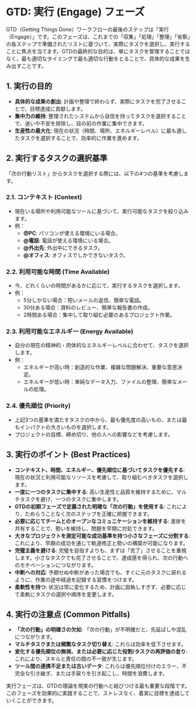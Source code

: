 # GTD: 実行 (Engage) フェーズ

GTD（Getting Things
Done）ワークフローの最後のステップは「実行（Engage）」です。このフェーズは、これまでの「収集」「処理」「整理」「省察」の各ステップで準備されたリストに基づいて、実際にタスクを選択し、実行することに焦点を当てます。GTDの最終的な目的は、単にタスクを管理することではなく、最も適切なタイミングで最も適切な行動をとることで、具体的な成果を生み出すことです。

## 1. 実行の目的

- **具体的な成果の創出**: 計画や整理で終わらず、実際にタスクを完了させることで、目標達成に貢献します。
- **集中力の維持**: 整理されたシステムから自信を持ってタスクを選択することで、迷いや不安を排除し、目の前の作業に集中できます。
- **生産性の最大化**: 現在の状況（時間、場所、エネルギーレベル）に最も適したタスクを選択することで、効率的に作業を進めます。

## 2. 実行するタスクの選択基準

「次の行動リスト」からタスクを選択する際には、以下の4つの基準を考慮します。

### 2.1. コンテキスト (Context)

- 現在いる場所や利用可能なツールに基づいて、実行可能なタスクを絞り込みます。
- 例：
  - **@PC**: パソコンが使える環境にいる場合。
  - **@電話**: 電話が使える環境にいる場合。
  - **@外出先**: 外出中にできるタスク。
  - **@オフィス**: オフィスでしかできないタスク。

### 2.2. 利用可能な時間 (Time Available)

- 今、どれくらいの時間があるかに応じて、実行するタスクを選択します。
- 例：
  - 5分しかない場合：短いメールの返信、簡単な電話。
  - 30分ある場合：資料のレビュー、簡単な報告書の作成。
  - 2時間ある場合：集中して取り組む必要のあるプロジェクト作業。

### 2.3. 利用可能なエネルギー (Energy Available)

- 自分の現在の精神的・肉体的なエネルギーレベルに合わせて、タスクを選択します。
- 例：
  - エネルギーが高い時：創造的な作業、複雑な問題解決、重要な意思決定。
  - エネルギーが低い時：単純なデータ入力、ファイルの整理、簡単なメールの処理。

### 2.4. 優先順位 (Priority)

- 上記3つの基準を満たすタスクの中から、最も優先度の高いもの、または最もインパクトの大きいものを選択します。
- プロジェクトの目標、締め切り、他の人への影響などを考慮します。

## 3. 実行のポイント (Best Practices)

- **コンテキスト、時間、エネルギー、優先順位に基づいてタスクを優先する**: 現在の状況と利用可能なリソースを考慮して、取り組むべきタスクを選択します。
- **一度に一つのタスクに集中する**: 高い生産性と品質を維持するために、マルチタスクを避け、一つのタスクに集中します。
- **GTDの初期フェーズで定義された明確な「次の行動」を使用する**: これにより、ためらうことなく次のステップを正確に把握できます。
- **必要に応じてチームとのオープンなコミュニケーションを維持する**: 進捗を共有することで、勢いを維持し、問題を早期に対処できます。
- **大きなプロジェクトを測定可能な成功基準を持つ小さなフェーズに分割する**: これにより、早期の成功を通じて軌道修正と勢いの構築が可能になります。
- **完璧主義を避ける**: 完璧を目指すよりも、まずは「完了」させることを重視します。小さなタスクでも完了させることで、達成感を得られ、次の行動へのモチベーションにつながります。
- **中断への対応**: 予期せぬ中断があった場合でも、すぐに元のタスクに戻れるように、作業の途中経過を記録する習慣をつけます。
- **柔軟性を持つ**: 状況は常に変化するため、計画に固執しすぎず、必要に応じて柔軟にタスクの選択や順序を変更します。

## 4. 実行の注意点 (Common Pitfalls)

- **「次の行動」の明確さの欠如**: 「次の行動」が不明確だと、先延ばしや混乱につながります。
- **マルチタスクまたは頻繁なタスク切り替え**: これらは効率を低下させます。
- **変化する優先順位の無視、または必要に応じた役割/タスクの再評価の怠り**: これにより、スキルと責任の間の不一致が生じます。
- **ツール間の連携不足または古いデータ**: これらは優先順位付けのエラー、不完全な引き継ぎ、または手戻りを引き起こし、時間を浪費します。

実行フェーズは、GTDの理論を現実の行動へと結びつける最も重要な段階です。このフェーズを効果的に実践することで、ストレスなく、着実に目標を達成していくことができます。
